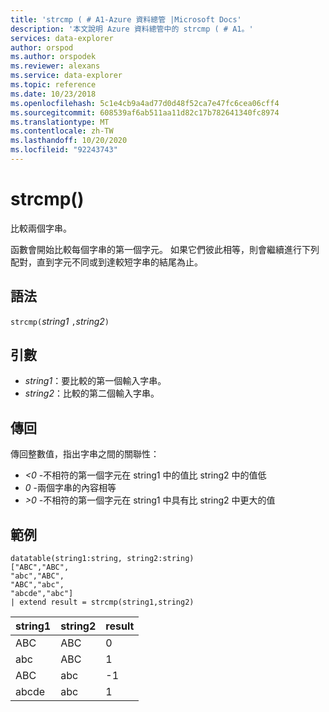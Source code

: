 ```yaml
---
title: 'strcmp ( # A1-Azure 資料總管 |Microsoft Docs'
description: '本文說明 Azure 資料總管中的 strcmp ( # A1。'
services: data-explorer
author: orspod
ms.author: orspodek
ms.reviewer: alexans
ms.service: data-explorer
ms.topic: reference
ms.date: 10/23/2018
ms.openlocfilehash: 5c1e4cb9a4ad77d0d48f52ca7e47fc6cea06cff4
ms.sourcegitcommit: 608539af6ab511aa11d82c17b782641340fc8974
ms.translationtype: MT
ms.contentlocale: zh-TW
ms.lasthandoff: 10/20/2020
ms.locfileid: "92243743"
---
```

# <a name="strcmp"></a>strcmp()

比較兩個字串。

函數會開始比較每個字串的第一個字元。 如果它們彼此相等，則會繼續進行下列配對，直到字元不同或到達較短字串的結尾為止。

## <a name="syntax"></a>語法

`strcmp(`*string1* `,`*string2*`)` 

## <a name="arguments"></a>引數

* *string1*：要比較的第一個輸入字串。 
* *string2*：比較的第二個輸入字串。

## <a name="returns"></a>傳回

傳回整數值，指出字串之間的關聯性：
* *<0* -不相符的第一個字元在 string1 中的值比 string2 中的值低
* *0* -兩個字串的內容相等
* *>0* -不相符的第一個字元在 string1 中具有比 string2 中更大的值

## <a name="examples"></a>範例

```
datatable(string1:string, string2:string)
["ABC","ABC",
"abc","ABC",
"ABC","abc",
"abcde","abc"]
| extend result = strcmp(string1,string2)
```

|string1|string2|result|
|---|---|---|
|ABC|ABC|0|
|abc|ABC|1|
|ABC|abc|-1|
|abcde|abc|1|